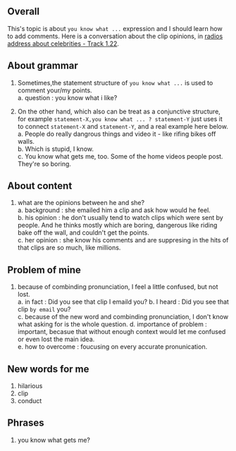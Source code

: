 ## Overall
This's topic is about `you know what ...` expression and I should learn how to add comments. Here is a conversation about the clip opinions, in [radios address about celebrities - Track 1.22](https://dogwood.xdfsjj.com/pc/audioDetail.html?id=51352&pcrId=12680494&resId=14718879&resSign=c76b28&type=14).


## About grammar 
1. Sometimes,the statement structure of `you know what ...` is used to comment your/my points.    
    a. question : you know what i like?  


2. On the other hand, which also can be treat as a conjunctive structure, for example `statement-X,you know what ... ? statement-Y` just uses it to connect `statement-X` and `statement-Y`, and a real example here below.  
    a. People do really dangrous things and video it - like rifing bikes off walls.   
    b. Which is stupid, I know.     
    c. You know what gets me, too. Some of the home videos people post. They're so boring.    


## About content 
1. what are the opinions between he and she?    
    a. background : she emailed him a clip and ask how would he feel.     
    b. his opinion : he don't usually tend to watch clips which were sent by people. And he thinks mostly which are boring, dangerous like riding bake off the wall, and couldn't get the points.    
    c. her opinion : she know his comments and are suppresing in the hits of that clips are so much, like millions.  

## Problem of mine
1. because of combinding pronunciation, I feel a little confused, but not lost.   
    a. in fact : Did you see that clip I emaild you?
    b. I heard : Did you see that clip `by email` you?  
    c. because of the new word and combinding pronunciation, I don't know what asking for is the whole question.
    d. importance of problem : important, becasue that without enough context would let me confused or even lost the main idea.  
    e. how to overcome : foucusing on every accurate pronunication. 

## New words for me
1. hilarious
2. clip 
3. conduct

## Phrases
1. you know what gets me? 
